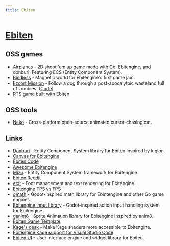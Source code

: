 ```yaml
---
title: Ebiten
---
```


# [Ebiten](https://ebiten.org/)

## OSS games

- [Airplanes](https://github.com/m110/airplanes) - 2D shoot 'em up game made with Go, Ebitengine, and donburi. Featuring ECS (Entity Component System).
- [Bindless](https://github.com/tinne26/bindless) - Magnetic world for Ebitengine's first game jam.
- [Ezcort Mission](https://sinisterstuf.itch.io/escort-mission) - Follow a dog through a post-apocalytpic wasteland full of zombies. ([Code](https://github.com/sinisterstuf/escort-mission))
- [RTS game built with Ebiten](https://github.com/ToshaRotten/ebitenGame)

## OSS tools

- [Neko](https://github.com/crgimenes/neko) - Cross-platform open-source animated cursor-chasing cat.

## Links

- [Donburi](https://github.com/yohamta/donburi) - Entity Component System library for Ebiten inspired by legion.
- [Canvas for Ebitengine](https://github.com/eihigh/canvas)
- [Ebiten Code](https://github.com/hajimehoshi/ebiten)
- [Awesome Ebitengine](https://github.com/sedyh/awesome-ebitengine)
- [Mizu](https://github.com/sedyh/mizu) - Entity Component System framework for Ebitengine.
- [Ebiten Reddit](https://www.reddit.com/r/ebiten/)
- [etxt](https://github.com/tinne26/etxt) - Font management and text rendering for Ebitengine.
- [Ebitengine TPS vs FPS](https://github.com/tinne26/tps-vs-fps)
- [gmath](https://github.com/quasilyte/gmath) - Godot-inspired math library for Ebintengine and other Go game engines.
- [Ebitengine input library](https://github.com/quasilyte/ebitengine-input) - Godot-inspired action input handling system for Ebitengine.
- [ganim8](https://github.com/yohamta/ganim8) - Sprite Animation library for Ebitengine inspired by anim8.
- [Ebiten Game Template](https://github.com/sinisterstuf/ebiten-game-template)
- [Kage's desk](https://github.com/tinne26/kage-desk) - Make Kage shaders more accessible to Ebitengine.
- [Ebitengine Kage support for Visual Studio Code](https://github.com/sedyh/ebitengine-kage-vscode)
- [Ebiten UI](https://github.com/ebitenui/ebitenui) - User interface engine and widget library for Ebiten.
